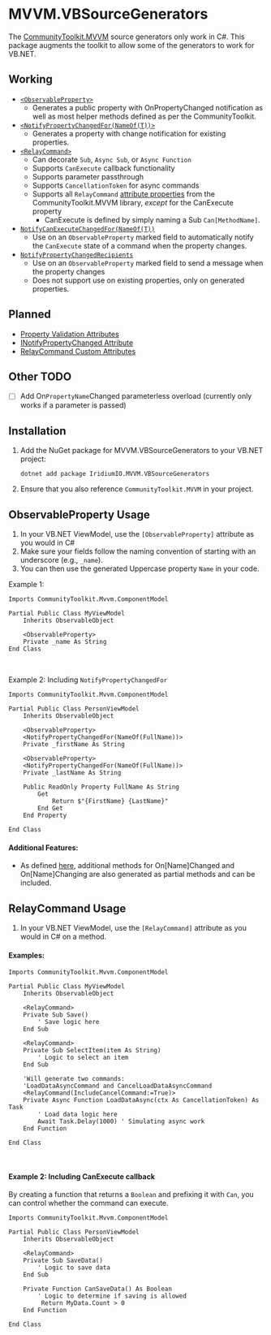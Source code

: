 # MVVM.VBSourceGenerators

The [CommunityToolkit.MVVM](https://github.com/CommunityToolkit/dotnet) source generators only work in C#. This package augments the toolkit to allow some of the generators to work for VB.NET.



## Working

- [`<ObservableProperty>`](https://learn.microsoft.com/en-us/dotnet/communitytoolkit/mvvm/generators/observableproperty) 
    - Generates a public property with OnPropertyChanged notification as well as most helper methods defined as per the CommunityToolkit.
- [`<NotifyPropertyChangedFor(NameOf(T))>`](https://learn.microsoft.com/en-us/dotnet/communitytoolkit/mvvm/generators/observableproperty#notifying-dependent-properties) 
    - Generates a property with change notification for existing properties.
- [`<RelayCommand>`](https://learn.microsoft.com/en-us/dotnet/communitytoolkit/mvvm/generators/relaycommand)
   - Can decorate `Sub`, `Async Sub`, or `Async Function`
   - Supports `CanExecute` callback functionality
   - Supports parameter passthrough
   - Supports `CancellationToken` for async commands
   - Supports all `RelayCommand` [attribute properties](https://learn.microsoft.com/en-us/dotnet/communitytoolkit/mvvm/generators/relaycommand) from the CommunityToolkit.MVVM library, *except* for the CanExecute property
     - CanExecute is defined by simply naming a Sub `Can[MethodName]`.
- [`NotifyCanExecuteChangedFor(NameOf(T))`](https://learn.microsoft.com/en-us/dotnet/communitytoolkit/mvvm/generators/observableproperty#notifying-dependent-commands)
   - Use on an `ObservableProperty` marked field to automatically notify the `CanExecute` state of a command when the property changes.
- [`NotifyPropertyChangedRecipients`](https://learn.microsoft.com/en-us/dotnet/communitytoolkit/mvvm/generators/observableproperty#sending-notification-messages)
   - Use on an `ObservableProperty` marked field to send a message when the property changes
   - Does not support use on existing properties, only on generated properties.

## Planned
- [Property Validation Attributes](https://learn.microsoft.com/en-us/dotnet/communitytoolkit/mvvm/generators/observableproperty#requesting-property-validation)
- [INotifyPropertyChanged Attribute](https://learn.microsoft.com/en-us/dotnet/communitytoolkit/mvvm/generators/inotifypropertychanged)
- [RelayCommand Custom Attributes](https://learn.microsoft.com/en-us/dotnet/communitytoolkit/mvvm/generators/relaycommand#adding-custom-attributes)

## Other TODO
- [ ] Add On`PropertyName`Changed parameterless overload (currently only works if a parameter is passed)

## Installation

1. Add the NuGet package for MVVM.VBSourceGenerators to your VB.NET project:
    ```shell
    dotnet add package IridiumIO.MVVM.VBSourceGenerators
    ```
2. Ensure that you also reference `CommunityToolkit.MVVM` in your project.

## ObservableProperty Usage

1. In your VB.NET ViewModel, use the `[ObservableProperty]` attribute as you would in C#
2. Make sure your fields follow the naming convention of starting with an underscore (e.g., `_name`).
3. You can then use the generated Uppercase property `Name` in your code.

Example 1:

```vbnet
Imports CommunityToolkit.Mvvm.ComponentModel

Partial Public Class MyViewModel
    Inherits ObservableObject

    <ObservableProperty>
    Private _name As String
End Class
```

&nbsp;

Example 2: Including `NotifyPropertyChangedFor`

```vbnet
Imports CommunityToolkit.Mvvm.ComponentModel

Partial Public Class PersonViewModel
    Inherits ObservableObject

    <ObservableProperty>
    <NotifyPropertyChangedFor(NameOf(FullName))>
    Private _firstName As String

    <ObservableProperty>
    <NotifyPropertyChangedFor(NameOf(FullName))>
    Private _lastName As String

    Public ReadOnly Property FullName As String
        Get
            Return $"{FirstName} {LastName}"
        End Get
    End Property

End Class
```

#### Additional Features:
- As defined [here](https://learn.microsoft.com/en-us/dotnet/communitytoolkit/mvvm/generators/observableproperty), additional methods for On[Name]Changed and On[Name]Changing are also generated as partial methods and can be included. 

## RelayCommand Usage

1. In your VB.NET ViewModel, use the `[RelayCommand]` attribute as you would in C# on a method.


#### Examples:

```vbnet
Imports CommunityToolkit.Mvvm.ComponentModel

Partial Public Class MyViewModel
    Inherits ObservableObject

    <RelayCommand>
    Private Sub Save()
        ' Save logic here
    End Sub

    <RelayCommand>
    Private Sub SelectItem(item As String)
        ' Logic to select an item
    End Sub

    'Will generate two commands:
    'LoadDataAsyncCommand and CancelLoadDataAsyncCommand
    <RelayCommand(IncludeCancelCommand:=True)>
    Private Async Function LoadDataAsync(ctx As CancellationToken) As Task
        ' Load data logic here
        Await Task.Delay(1000) ' Simulating async work
    End Function

End Class
```

&nbsp;

#### Example 2: Including CanExecute callback

By creating a function that returns a `Boolean` and prefixing it with `Can`, you can control whether the command can execute.

```vbnet
Imports CommunityToolkit.Mvvm.ComponentModel

Partial Public Class PersonViewModel
    Inherits ObservableObject

    <RelayCommand>
    Private Sub SaveData()
        ' Logic to save data
    End Sub

    Private Function CanSaveData() As Boolean
        ' Logic to determine if saving is allowed
         Return MyData.Count > 0
    End Function

End Class
```

